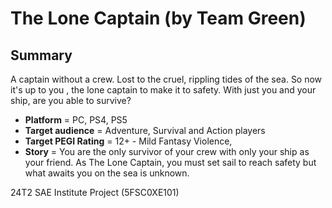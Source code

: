 # The Lone Captain (by Team Green)
## Summary
A captain without a crew. Lost to the cruel, rippling tides of the sea. So now it's up to you , the lone captain to make it to safety. With just you and your ship, are you able to survive?
- **Platform** = PC, PS4, PS5
- **Target audience** = Adventure, Survival and Action players
- **Target PEGI Rating** = 12+ - Mild Fantasy Violence, 
- **Story** = You are the only survivor of your crew with only your ship as your friend. As The Lone Captain, you must set sail to reach safety but what awaits you on the sea is unknown.

24T2 SAE Institute Project (5FSC0XE101)
